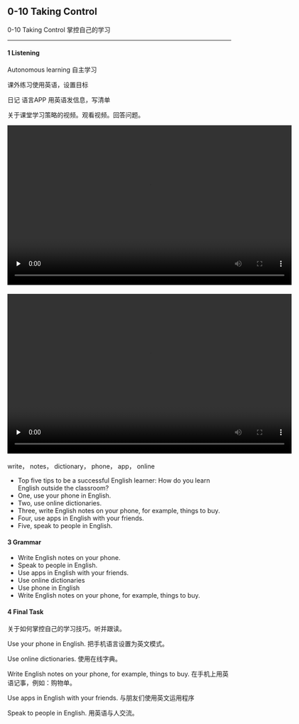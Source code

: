 ## 0-10 Taking Control

0-10 Taking Control 掌控自己的学习

---

#### 1 Listening

Autonomous  learning 自主学习

课外练习使用英语，设置目标

日记 语言APP 用英语发信息，写清单

关于课堂学习策略的视频。观看视频。回答问题。

<video class="ets-vp " width="640" height="360" playsinline="playsinline" preload="none" src="https://cns2.ef-cdn.com/Juno/51/64/14/v/516414/U10.mp4" style="text-size-adjust: auto !important; user-select: auto;" controls poster=""></video>

#### <video class="ets-vp " width="640" height="360" playsinline="playsinline" preload="none" src="https://cns2.ef-cdn.com/Juno/51/64/13/v/516413/U9.mp4" style="text-size-adjust: auto !important; user-select: auto;" controls poster=""></video>

write， notes， dictionary， phone， app， online

- Top five tips to be a successful English learner: How do you learn English outside the classroom?
- One, use your phone in English.
- Two, use online dictionaries.
- Three, write English notes on your phone, for example, things to buy.
- Four, use apps in English with your friends.
- Five, speak to people in English.

#### 3 Grammar

- Write English notes on your phone.
- Speak to people in English.
- Use apps in English with your friends.
- Use online dictionaries
- Use phone in English
- Write English notes on your phone, for example, things to buy.

#### 4 Final Task

关于如何掌控自己的学习技巧。听并跟读。


Use your phone in English.	把手机语言设置为英文模式。

Use online dictionaries.	使用在线字典。

Write English notes on your phone, for example, things to buy.	在手机上用英语记事，例如：购物单。

Use apps in English with your friends.	与朋友们使用英文运用程序

Speak to people in English.	用英语与人交流。

